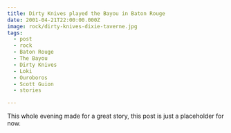 ```yaml
---
title: Dirty Knives played the Bayou in Baton Rouge
date: 2001-04-21T22:00:00.000Z
image: rock/dirty-knives-dixie-taverne.jpg
tags:
  - post 
  - rock
  - Baton Rouge
  - The Bayou
  - Dirty Knives
  - Loki
  - Ouroboros
  - Scott Guion
  - stories

---
```


This whole evening made for a great story, this post is just a placeholder for now.